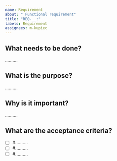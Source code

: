 ```yaml
---
name: Requirement
about: " Functional requirement"
title: "REQ-__:"
labels: Requirement
assignees: m-kupiec
---
```


## What needs to be done?

..........

## What is the purpose?

..........

## Why is it important?

..........

## What are the acceptance criteria?

- [ ] #..........
- [ ] #..........
- [ ] #..........
